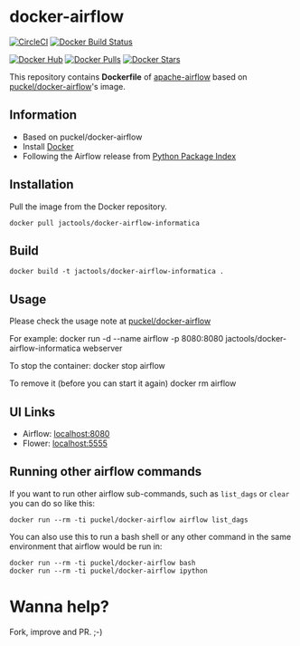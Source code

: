 # docker-airflow
[![CircleCI](https://circleci.com/gh/puckel/docker-airflow/tree/master.svg?style=svg)](https://circleci.com/gh/puckel/docker-airflow/tree/master)
[![Docker Build Status](https://img.shields.io/docker/build/puckel/docker-airflow.svg)]()

[![Docker Hub](https://img.shields.io/badge/docker-ready-blue.svg)](https://hub.docker.com/r/puckel/docker-airflow/)
[![Docker Pulls](https://img.shields.io/docker/pulls/puckel/docker-airflow.svg)]()
[![Docker Stars](https://img.shields.io/docker/stars/puckel/docker-airflow.svg)]()

This repository contains **Dockerfile** of [apache-airflow](https://github.com/apache/incubator-airflow) based on [puckel/docker-airflow](https://hub.docker.com/r/puckel/docker-airflow)'s image.

## Information

* Based on puckel/docker-airflow 
* Install [Docker](https://www.docker.com/)
* Following the Airflow release from [Python Package Index](https://pypi.python.org/pypi/apache-airflow)

## Installation

Pull the image from the Docker repository.

    docker pull jactools/docker-airflow-informatica

## Build

    docker build -t jactools/docker-airflow-informatica .

## Usage

Please check the usage note at [puckel/docker-airflow](https://github.com/puckel/docker-airflow)

For example:
    docker run -d --name airflow -p 8080:8080 jactools/docker-airflow-informatica webserver

To stop the container:
    docker stop airflow

To remove it (before you can start it again)
    docker rm airflow

## UI Links

- Airflow: [localhost:8080](http://localhost:8080/)
- Flower: [localhost:5555](http://localhost:5555/)


## Running other airflow commands

If you want to run other airflow sub-commands, such as `list_dags` or `clear` you can do so like this:

    docker run --rm -ti puckel/docker-airflow airflow list_dags

You can also use this to run a bash shell or any other command in the same environment that airflow would be run in:

    docker run --rm -ti puckel/docker-airflow bash
    docker run --rm -ti puckel/docker-airflow ipython

# Wanna help?

Fork, improve and PR. ;-)
